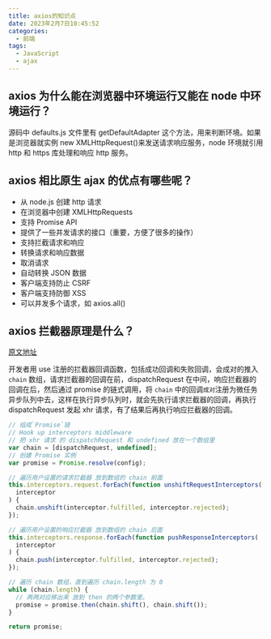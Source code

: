 ```yaml
---
title: axios的知识点
date: 2023年2月7日10:45:52
categories:
  - 前端
tags:
  - JavaScript
  - ajax
---
```


<custom-header/>

## axios 为什么能在浏览器中环境运行又能在 node 中环境运行？

源码中 defaults.js 文件里有 getDefaultAdapter 这个方法，用来判断环境。如果是浏览器就实例 new XMLHttpRequest()来发送请求响应服务，node 环境就引用 http 和 https 库处理和响应 http 服务。

## axios 相比原生 ajax 的优点有哪些呢？

- 从 node.js 创建 http 请求
- 在浏览器中创建 XMLHttpRequests
- 支持 Promise API
- 提供了一些并发请求的接口（重要，方便了很多的操作）
- 支持拦截请求和响应
- 转换请求和响应数据
- 取消请求
- 自动转换 JSON 数据
- 客户端支持防止 CSRF
- 客户端支持防御 XSS
- 可以并发多个请求，如 axios.all()

## axios 拦截器原理是什么？

[原文地址](https://github.com/haizlin/fe-interview/issues/2420)

开发者用 use 注册的拦截器回调函数，包括成功回调和失败回调，会成对的推入 `chain` 数组，请求拦截器的回调在前，dispatchRequest 在中间，响应拦截器的回调在后，然后通过 promise 的链式调用，将 `chain` 中的回调`成对`注册为微任务异步队列中去，这样在执行异步队列时，就会先执行请求拦截器的回调，再执行 dispatchRequest 发起 xhr 请求，有了结果后再执行响应拦截器的回调。

```js
// 组成`Promise`链
// Hook up interceptors middleware
// 把 xhr 请求 的 dispatchRequest 和 undefined 放在一个数组里
var chain = [dispatchRequest, undefined];
// 创建 Promise 实例
var promise = Promise.resolve(config);

// 遍历用户设置的请求拦截器 放到数组的 chain 前面
this.interceptors.request.forEach(function unshiftRequestInterceptors(
  interceptor
) {
  chain.unshift(interceptor.fulfilled, interceptor.rejected);
});

// 遍历用户设置的响应拦截器 放到数组的 chain 后面
this.interceptors.response.forEach(function pushResponseInterceptors(
  interceptor
) {
  chain.push(interceptor.fulfilled, interceptor.rejected);
});

// 遍历 chain 数组，直到遍历 chain.length 为 0
while (chain.length) {
  // 两两对应移出来 放到 then 的两个参数里。
  promise = promise.then(chain.shift(), chain.shift());
}

return promise;
```
